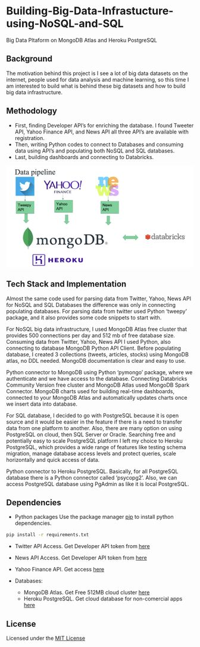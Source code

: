 # Building-Big-Data-Infrastucture-using-NoSQL-and-SQL
Big Data Pltaform on MongoDB Atlas and Heroku PostgreSQL

## Background

The motivation behind this project is I see a lot of big data datasets on the internet, people used for data analysis and machine learning, so this time I am interested to build what is behind these big datasets and how to build big data infrastructure. 

## Methodology

- First, finding Developer API’s for enriching the database. I found Tweeter API, Yahoo Finance API, and News API all three API’s are available with registration.   
- Then, writing Python codes to connect to Databases and consuming data using API’s and populating both NoSQL and SQL databases.
- Last, building dashboards and connecting to Databricks.

![methodology](/assets/data_pipeline.png)

## Tech Stack and Implementation

Almost the same code used for parsing data from Twitter, Yahoo, News API for NoSQL and SQL Databases the difference was only in connecting populating databases. For parsing data from twitter used Python ‘tweepy’ package, and it also provides some code snippets to start with.

For NoSQL big data infrastructure, I used MongoDB Atlas free cluster that provides 500 connections per day and 512 mb of free database size. Consuming data from Twitter, Yahoo, News API I used Python, also connecting to database MongoDB Python API Client. Before populating database, I created 3 collections (tweets, articles, stocks) using MongoDB atlas, no DDL needed. MongoDB documentation is clear and easy to use.

Python connector to MongoDB using Python ‘pymongo’ package, where we authenticate and we have access to the database.
Connecting Databricks Community Version free cluster and MongoDB Atlas used MongoDB Spark Connector.
MongoDB charts used for building real-time dashboards, connected to your MongoDB Atlas and automatically updates charts once we insert data into database.

For SQL database, I decided to go with PostgreSQL because it is open source and it would be easier in the feature if there is a need to transfer data from one platform to another. Also, there are many option on using PostgreSQL on cloud, then SQL Server or Oracle. Searching free and potentially easy to scale PostgreSQL platform I left my choice to Heroku PostgreSQL, which provides a wide range of features like testing schema migration, manage database access levels and protect queries, scale horizontally and quick access of data.

Python connector to Heroku PostgreSQL. Basically, for all PostgreSQL database there is a Python connector called ‘psycopg2’.
Also, we can access PostgreSQL database using PgAdmin as like it is local PostgreSQL.

## Dependencies

- Python packages
Use the package manager [pip](https://pip.pypa.io/en/stable/) to install python dependencies.
```bash
pip install -r requirements.txt
```
- Twitter API Access. Get Developer API token from [here](https://developer.twitter.com/en/apply-for-access)
- News API Access. Get Developer API token from [here](https://newsapi.org/)
- Yahoo Finance API. Get access [here](https://pypi.org/project/yahoo-finance/)

- Databases:
  - MongoDB Atlas. Get Free 512MB cloud cluster [here](https://www.mongodb.com/cloud/atlas)
  - Heroku PostgreSQL. Get cloud database for non-comercial apps [here](https://www.mongodb.com/cloud/atlas)

## License

Licensed under the [MIT License](LICENSE.txt) 
